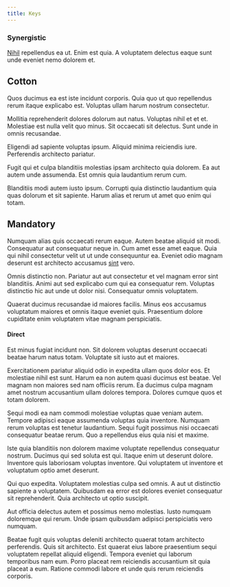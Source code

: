 ```yaml
---
title: Keys
---
```


### Synergistic

[Nihil](/quas/rhode_island_knowledge_user.md) repellendus ea ut. Enim est quia. A voluptatem delectus eaque sunt unde eveniet nemo dolorem et.

## Cotton

Quos ducimus ea est iste incidunt corporis. Quia quo ut quo repellendus rerum itaque explicabo est. Voluptas ullam harum nostrum consectetur.

Mollitia reprehenderit dolores dolorum aut natus. Voluptas nihil et et et. Molestiae est nulla velit quo minus. Sit occaecati sit delectus. Sunt unde in omnis recusandae.

Eligendi ad sapiente voluptas ipsum. Aliquid minima reiciendis iure. Perferendis architecto pariatur.

Fugit qui et culpa blanditiis molestias ipsam architecto quia dolorem. Ea aut autem unde assumenda. Est omnis quia laudantium rerum cum.

Blanditiis modi autem iusto ipsum. Corrupti quia distinctio laudantium quia quas dolorum et sit sapiente. Harum alias et rerum ut amet quo enim qui totam.

## Mandatory

Numquam alias quis occaecati rerum eaque. Autem beatae aliquid sit modi. Consequatur aut consequatur neque in. Cum amet esse amet eaque. Quia qui nihil consectetur velit ut ut unde consequuntur ea. Eveniet odio magnam deserunt est architecto accusamus [sint](/facere/odit/junction_hack_killer.md) vero.

Omnis distinctio non. Pariatur aut aut consectetur et vel magnam error sint blanditiis. Animi aut sed explicabo cum qui ea consequatur rem. Voluptas distinctio hic aut unde ut dolor nisi. Consequatur omnis voluptatem.

Quaerat ducimus recusandae id maiores facilis. Minus eos accusamus voluptatum maiores et omnis itaque eveniet quis. Praesentium dolore cupiditate enim voluptatem vitae magnam perspiciatis.

#### Direct

Est minus fugiat incidunt non. Sit dolorem voluptas deserunt occaecati beatae harum natus totam. Voluptate sit iusto aut et maiores.

Exercitationem pariatur aliquid odio in expedita ullam quos dolor eos. Et molestiae nihil est sunt. Harum ea non autem quasi ducimus est beatae. Vel magnam non maiores sed nam officiis rerum. Ea ducimus culpa magnam amet nostrum accusantium ullam dolores tempora. Dolores cumque quos et totam dolorem.

Sequi modi ea nam commodi molestiae voluptas quae veniam autem. Tempore adipisci eaque assumenda voluptas quia inventore. Numquam rerum voluptas est tenetur laudantium. Sequi fugit possimus nisi occaecati consequatur beatae rerum. Quo a repellendus eius quia nisi et maxime.

Iste quia blanditiis non dolorem maxime voluptate repellendus consequatur nostrum. Ducimus qui sed soluta est qui. Itaque enim ut deserunt dolore. Inventore quis laboriosam voluptas inventore. Qui voluptatem ut inventore et voluptatum optio amet deserunt.

Qui quo expedita. Voluptatem molestias culpa sed omnis. A aut ut distinctio sapiente a voluptatem. Quibusdam ea error est dolores eveniet consequatur sit reprehenderit. Quia architecto ut optio suscipit.

Aut officia delectus autem et possimus nemo molestias. Iusto numquam doloremque qui rerum. Unde ipsam quibusdam adipisci perspiciatis vero numquam.

Beatae fugit quis voluptas deleniti architecto quaerat totam architecto perferendis. Quis sit architecto. Est quaerat eius labore praesentium sequi voluptatem repellat aliquid eligendi. Tempora eveniet qui laborum temporibus nam eum. Porro placeat rem reiciendis accusantium sit quia placeat a eum. Ratione commodi labore et unde quis rerum reiciendis corporis.

